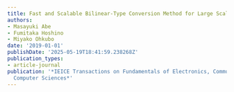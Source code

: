 ```yaml
---
title: Fast and Scalable Bilinear-Type Conversion Method for Large Scale Crypto Schemes
authors:
- Masayuki Abe
- Fumitaka Hoshino
- Miyako Ohkubo
date: '2019-01-01'
publishDate: '2025-05-19T18:41:59.238268Z'
publication_types:
- article-journal
publication: '*IEICE Transactions on Fundamentals of Electronics, Communications and
  Computer Sciences*'
---
```

